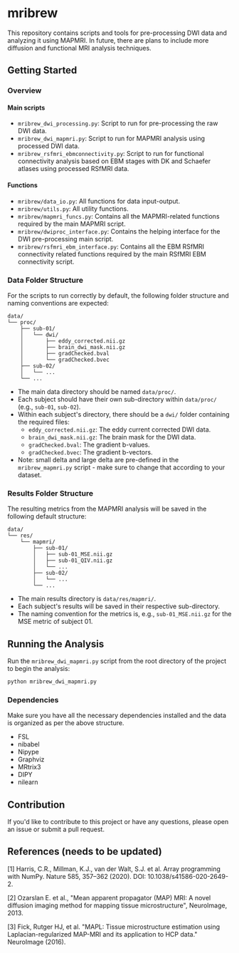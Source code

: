 # mribrew

This repository contains scripts and tools for pre-processing DWI data and analyzing it using MAPMRI. In future, there are plans to include more diffusion and functional MRI analysis techniques.

## Getting Started

### Overview

#### Main scripts
- `mribrew_dwi_processing.py`: Script to run for pre-processing the raw DWI data.
- `mribrew_dwi_mapmri.py`: Script to run for MAPMRI analysis using processed DWI data.
- `mribrew_rsfmri_ebmconnectivity.py`: Script to run for functional connectivity analysis based on EBM stages with DK and Schaefer atlases using processed RSfMRI data.

#### Functions
- `mribrew/data_io.py`: All functions for data input-output.
- `mribrew/utils.py`: All utility functions.
- `mribrew/mapmri_funcs.py`: Contains all the MAPMRI-related functions required by the main MAPMRI script.
- `mribrew/dwiproc_interface.py`: Contains the helping interface for the DWI pre-processing main script.
- `mribrew/rsfmri_ebm_interface.py`: Contains all the EBM RSfMRI connectivity related functions required by the main RSfMRI EBM connectivity script.

### Data Folder Structure

For the scripts to run correctly by default, the following folder structure and naming conventions are expected:

```
data/
└── proc/
    ├── sub-01/
    │   └── dwi/
    │       ├── eddy_corrected.nii.gz
    │       ├── brain_dwi_mask.nii.gz
    │       ├── gradChecked.bval
    │       └── gradChecked.bvec
    ├── sub-02/
    │   └── ...
    └── ...
```

- The main data directory should be named `data/proc/`.
- Each subject should have their own sub-directory within `data/proc/` (e.g., `sub-01`, `sub-02`).
- Within each subject's directory, there should be a `dwi/` folder containing the required files:
    - `eddy_corrected.nii.gz`: The eddy current corrected DWI data.
    - `brain_dwi_mask.nii.gz`: The brain mask for the DWI data.
    - `gradChecked.bval`: The gradient b-values.
    - `gradChecked.bvec`: The gradient b-vectors.
- Note: small delta and large delta are pre-defined in the `mribrew_mapmri.py` script - make sure to change that according to your dataset.

### Results Folder Structure

The resulting metrics from the MAPMRI analysis will be saved in the following default structure:

```
data/
└── res/
    └── mapmri/
        ├── sub-01/
        │   ├── sub-01_MSE.nii.gz
        │   ├── sub-01_QIV.nii.gz
        │   └── ...
        ├── sub-02/
        │   └── ...
        └── ...
```

- The main results directory is `data/res/mapmri/`.
- Each subject's results will be saved in their respective sub-directory.
- The naming convention for the metrics is, e.g., `sub-01_MSE.nii.gz` for the MSE metric of subject 01.

## Running the Analysis

Run the `mribrew_dwi_mapmri.py` script from the root directory of the project to begin the analysis:

```bash
python mribrew_dwi_mapmri.py
```

### Dependencies
Make sure you have all the necessary dependencies installed and the data is organized as per the above structure.

- FSL
- nibabel
- Nipype
- Graphviz
- MRtrix3
- DIPY
- nilearn

## Contribution

If you'd like to contribute to this project or have any questions, please open an issue or submit a pull request.

## References (needs to be updated)

[1] Harris, C.R., Millman, K.J., van der Walt, S.J. et al. Array programming with NumPy. Nature 585, 357–362 (2020). DOI: 10.1038/s41586-020-2649-2.

[2] Ozarslan E. et al., "Mean apparent propagator (MAP) MRI: A novel
           diffusion imaging method for mapping tissue microstructure",
           NeuroImage, 2013.

[3] Fick, Rutger HJ, et al. "MAPL: Tissue microstructure estimation
           using Laplacian-regularized MAP-MRI and its application to HCP
           data." NeuroImage (2016).
